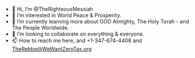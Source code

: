 - 👋 Hi, I’m @TheRighteousMessiah
- 👀 I’m interested in World Peace & Prosperity.
- 🌱 I’m currently learning more about GOD Almighty, The Holy Torah - and The People Worldwide.
- 💞️ I’m looking to collaborate on everything & everyone.
- 📫 How to reach me here, and +1-347-674-4408 and TheRebbe@WeWantZeroTax.org

<!---
TheRighteousMessiah/TheRighteousMessiah is a ✨ special ✨ repository because its `README.md` (this file) appears on your GitHub profile.
You can click the Preview link to take a look at your changes.
--->
